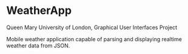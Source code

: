 # WeatherApp

Queen Mary University of London, Graphical User Interfaces Project

Mobile weather application capable of parsing and displaying realtime weather data from JSON. 
